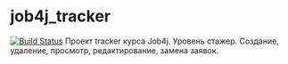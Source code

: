 # job4j_tracker
[![Build Status](https://travis-ci.com/NukeCookie/job4j_tracker.svg?branch=master)](https://travis-ci.com/NukeCookie/job4j_tracker)
Проект tracker курса Job4j. Уровень стажер. Создание, удаление, просмотр, редактирование, замена заявок.